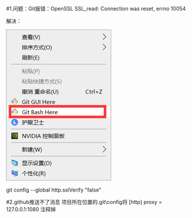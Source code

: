 #1.问题：Git报错：OpenSSL SSL_read: Connection was reset, errno 10054

解决：

![img.png](img.png)

git config --global http.sslVerify "false"

#2.github推送不了消息
项目所在位置的\.git\config将
[http]
	proxy = 127.0.0.1:1080
注释掉
